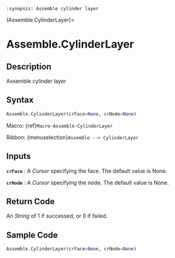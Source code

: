 ```{module} Assemble.CylinderLayer()
:synopsis: Assemble cylinder layer
```

(Assemble.CylinderLayer)=

# Assemble.CylinderLayer

## Description

Assemble cylinder layer

## Syntax

```python
Assemble.CylinderLayer(crFace=None, crNode=None)
```

Macro: {ref}`Macro-Assemble-CylinderLayer`

Ribbon: {menuselection}`Assemble --> CylinderLayer`

## Inputs

**`crFace`**
: A _Cursor_ specifying the face. The default value is None.

**`crNode`**
: A _Cursor_ specifying the node. The default value is None.

## Return Code

An _String_ of 1 if successed, or 0 if failed.

## Sample Code

```python
Assemble.CylinderLayer(crFace=None, crNode=None)
```
